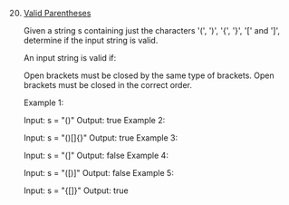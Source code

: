 20. [Valid Parentheses](https://leetcode.com/problems/valid-parentheses/)

    Given a string s containing just the characters '(', ')', '{', '}', '[' and ']', determine if the input string is valid.

    An input string is valid if:

    Open brackets must be closed by the same type of brackets.
    Open brackets must be closed in the correct order.


    Example 1:

    Input: s = "()"
    Output: true
    Example 2:

    Input: s = "()[]{}"
    Output: true
    Example 3:

    Input: s = "(]"
    Output: false
    Example 4:

    Input: s = "([)]"
    Output: false
    Example 5:

    Input: s = "{[]}"
    Output: true
